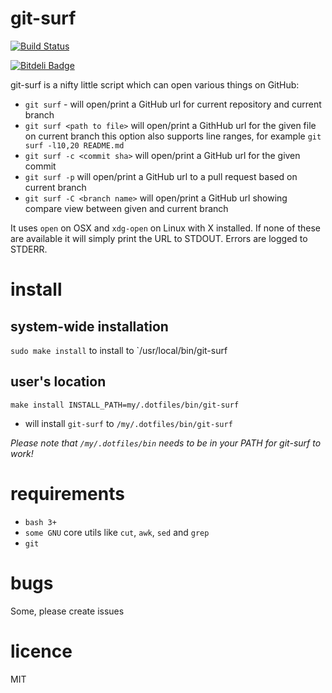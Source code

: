 git-surf
==========

[![Build Status](https://travis-ci.org/lukaszkorecki/git-surf.png?branch=master)](https://travis-ci.org/lukaszkorecki/git-surf)

[![Bitdeli Badge](https://d2weczhvl823v0.cloudfront.net/lukaszkorecki/git-surf/trend.png)](https://bitdeli.com/free "Bitdeli Badge")


git-surf is a nifty little script which can open various things on GitHub:

- `git surf` - will open/print a GitHub url for current repository and current branch
- `git surf <path to file>` will open/print a GithHub url for the given file on current branch
  this option also supports line ranges, for example `git surf -l10,20 README.md`
- `git surf -c <commit sha>` will open/print a GitHub url for the given commit
- `git surf -p` will open/print a GitHub url to a pull request based on current branch
- `git surf -C <branch name>` will open/print a GitHub url showing compare view between given and current branch

It uses `open` on OSX and `xdg-open` on Linux with X installed. If none of these
are available it will simply print the URL to STDOUT. Errors are logged to STDERR.


install
=======

system-wide installation
------------------------

`sudo make install` to install to `/usr/local/bin/git-surf

user's location
---------------

`make install INSTALL_PATH=my/.dotfiles/bin/git-surf`
  - will install `git-surf` to `/my/.dotfiles/bin/git-surf`

*Please note that `/my/.dotfiles/bin` needs to be in your PATH for git-surf to work!*


requirements
============

- `bash 3+`
- `some GNU` core utils like `cut`, `awk`, `sed` and `grep`
- `git`

bugs
====


Some, please create issues


licence
=======

MIT


